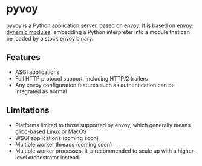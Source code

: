 # pyvoy

pyvoy is a Python application server, based on [envoy][]. It is based on [envoy dynamic modules][], embedding a
Python interpreter into a module that can be loaded by a stock envoy binary.

## Features

- ASGI applications
- Full HTTP protocol support, including HTTP/2 trailers
- Any envoy configuration features such as authentication can be integrated as normal

## Limitations

- Platforms limited to those supported by envoy, which generally means glibc-based Linux or MacOS
- WSGI applications (coming soon)
- Multiple worker threads (coming soon)
- Multiple worker processes. It is recommended to scale up with a higher-level orchestrator instead.

[envoy]: https://www.envoyproxy.io/
[envoy dynamic modules]: https://www.envoyproxy.io/docs/envoy/latest/intro/arch_overview/advanced/dynamic_modules
